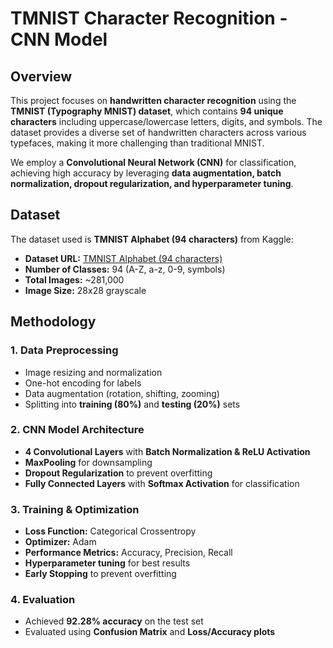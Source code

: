 # TMNIST Character Recognition - CNN Model

## Overview

This project focuses on **handwritten character recognition** using the **TMNIST (Typography MNIST) dataset**, which contains **94 unique characters** including uppercase/lowercase letters, digits, and symbols. The dataset provides a diverse set of handwritten characters across various typefaces, making it more challenging than traditional MNIST.

We employ a **Convolutional Neural Network (CNN)** for classification, achieving high accuracy by leveraging **data augmentation, batch normalization, dropout regularization, and hyperparameter tuning**.

## Dataset

The dataset used is **TMNIST Alphabet (94 characters)** from Kaggle:

- **Dataset URL:** [TMNIST Alphabet (94 characters)](https://www.kaggle.com/nikbearbrown/tmnist-alphabet-94-characters/)
- **Number of Classes:** 94 (A-Z, a-z, 0-9, symbols)
- **Total Images:** ~281,000
- **Image Size:** 28x28 grayscale

## Methodology

### **1. Data Preprocessing**
- Image resizing and normalization
- One-hot encoding for labels
- Data augmentation (rotation, shifting, zooming)
- Splitting into **training (80%)** and **testing (20%)** sets

### **2. CNN Model Architecture**
- **4 Convolutional Layers** with **Batch Normalization & ReLU Activation**
- **MaxPooling** for downsampling
- **Dropout Regularization** to prevent overfitting
- **Fully Connected Layers** with **Softmax Activation** for classification

### **3. Training & Optimization**
- **Loss Function:** Categorical Crossentropy
- **Optimizer:** Adam
- **Performance Metrics:** Accuracy, Precision, Recall
- **Hyperparameter tuning** for best results
- **Early Stopping** to prevent overfitting

### **4. Evaluation**
- Achieved **92.28% accuracy** on the test set
- Evaluated using **Confusion Matrix** and **Loss/Accuracy plots**

